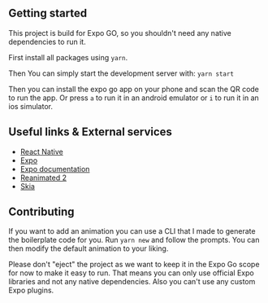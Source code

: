 ## Getting started

This project is build for Expo GO, so you shouldn't need any native dependencies to run it.

First install all packages using `yarn`.

Then You can simply start the development server with:
`yarn start`

Then you can install the expo go app on your phone and scan the QR code to run the app.
Or press `a` to run it in an android emulator or `i` to run it in an ios simulator.


## Useful links & External services

- [React Native](https://reactnative.dev/)
- [Expo](https://expo.io/)
- [Expo documentation](https://docs.expo.io/)
- [Reanimated 2](https://docs.swmansion.com/react-native-reanimated/)
- [Skia](https://skia.org/)

## Contributing
If you want to add an animation you can use a CLI that I made to generate the boilerplate code for you.
Run `yarn new` and follow the prompts. You can then modify the default animation to your liking.

Please don't "eject" the project as we want to keep it in the Expo Go scope for now to make it easy to run.
That means you can only use official Expo libraries and not any native dependencies. Also you can't use any
custom Expo plugins.